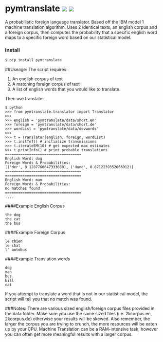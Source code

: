 pymtranslate <a href="https://travis-ci.org/accraze/pymtranslate" target="_blank"><img src="https://travis-ci.org/accraze/pymtranslate.svg?branch=master"/></a> <a href="https://pypi.python.org/pypi/pymtranslate" target="_blank"><img src="https://img.shields.io/pypi/v/pymtranslate.svg"/></a>
===========================
A probabilistic foreign language translator. Based off the IBM model 1 machine translation algorithm. Uses 2 identical texts, an english corpus and a foreign corpus, then computes the probability that a specific english word maps to a specific foreign word based on our statistical model.


### Install
```bash
$ pip install pymtranslate
```

##Useage:
The script requires:
 
1. An english corpus of text
2. A matching foreign corpus of text
3. A list of english words that you would like to translate.

Then use translate:
```
$ python
>>> from pymtranslate.translator import Translator
>>>
>>> english = 'pymtranslate/data/short.en'
>>> foreign = 'pymtranslate/data/short.de'
>>> wordList = 'pymtranslate/data/devwords'
>>>
>>> t = Translator(english, foreign, wordList)
>>> t.initTef() # initialize transmissions
>>> t.iterateEM(10) # get expected max estimates
>>> t.printInfo() # print probable translations
===================================
English Word: dog
Foreign Words & Probabilities:
[('der', 0.1287760647333088), ('Hund', 0.8712239352666912)]
===================================
===================================
English Word: man
Foreign Words & Probabilities:
no matches found
===================================
....
```

####Example English Corpus
```
the dog
the cat
the bus
```

####Example Foreign Corpus
```
le chien
le chat
l' autobus
```

####Example Translation words
```
dog
man
bus
bill
cat
```
If you attempt to translate a word that is not in our statistical model, the script will tell you that no match was found.

###Notes:
There are various sized english/foreign corpus files provided in the data folder. Make sure you use the same sized files (i.e. 2kcorpus.en, 2kcorpus.de) otherwise your results will be skewed. Also remember, the larger the corpus you are trying to crunch, the more resources will be eaten up by your CPU. Machine Translation can be a RAM-intensive task, however you can often get more meaningful results with a larger corpus.



